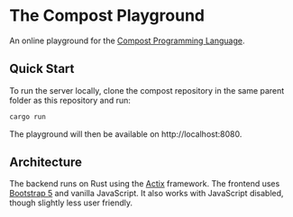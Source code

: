 # The Compost Playground

An online playground for the [Compost Programming Language](https://github.com/sytzez/compost).

## Quick Start

To run the server locally, clone the compost repository in the same parent folder as this repository and run:

```bash
cargo run
```

The playground will then be available on http://localhost:8080.

## Architecture

The backend runs on Rust using the [Actix](https://actix.rs/) framework.
The frontend uses [Bootstrap 5](https://getbootstrap.com/) and vanilla JavaScript.
It also works with JavaScript disabled, though slightly less user friendly.
